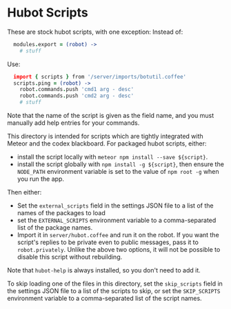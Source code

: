 # Hubot Scripts

These are stock hubot scripts, with one exception:
Instead of:

```coffee
  modules.export = (robot) ->
    # stuff
```

Use:

```coffee
  import { scripts } from '/server/imports/botutil.coffee'
  scripts.ping = (robot) ->
    robot.commands.push 'cmd1 arg - desc'
    robot.commands.push 'cmd2 arg - desc'
    # stuff
```

Note that the name of the script is given as the field name, and you
must manually add help entries for your commands.

This directory is intended for scripts which are tightly integrated with Meteor
and the codex blackboard. For packaged hubot scripts, either:

- install the script locally with `meteor npm install --save ${script}`.
- install the script globally with `npm install -g ${script}`, then ensure the
  `NODE_PATH` environment variable is set to the value of `npm root -g` when
  you run the app.

Then either:

- Set the `external_scripts` field in the settings JSON file to a list of the
  names of the packages to load
- set the `EXTERNAL_SCRIPTS` environment variable to a comma-separated list of
  the package names.
- Import it in `server/hubot.coffee` and run it on the robot. If you want
  the script's replies to be private even to public messages, pass it to
  `robot.privately`. Unlike the above two options, it will not be possible
  to disable this script without rebuilding.

Note that `hubot-help` is always installed, so you don't need to add it.

To skip loading one of the files in this directory, set the `skip_scripts`
field in the settings JSON file to a list of the scripts to skip, or set the
`SKIP_SCRIPTS` environment variable to a comma-separated list of the script
names.
